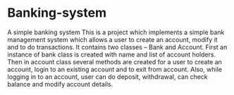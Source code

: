 # Banking-system
A simple banking system 
This is a project which implements a simple bank management system which allows a user to create an account, modify it and to do transactions.
It contains two classes – Bank and Account.
First an instance of bank class is created with name and list of account holders.
Then in account class several methods are created for a user to create an account, login to an existing account and to exit from account.
Also, while logging in to an account, user can do deposit, withdrawal, can check balance and modify account details.
